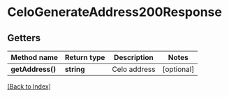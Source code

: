 # CeloGenerateAddress200Response

## Getters

Method name | Return type | Description | Notes
------------ | ------------- | ------------- | -------------
**getAddress()** | **string** | Celo address | [optional]

[[Back to Index]](../index.md)
